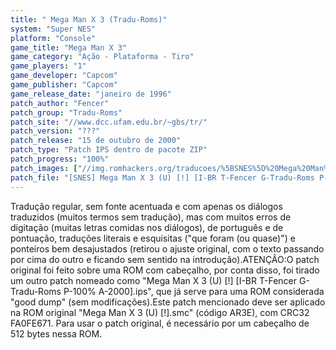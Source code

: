 ```yaml
---
title: " Mega Man X 3 (Tradu-Roms)"
system: "Super NES"
platform: "Console"
game_title: "Mega Man X 3"
game_category: "Ação - Plataforma - Tiro"
game_players: "1"
game_developer: "Capcom"
game_publisher: "Capcom"
game_release_date: "janeiro de 1996"
patch_author: "Fencer"
patch_group: "Tradu-Roms"
patch_site: "//www.dcc.ufam.edu.br/~gbs/tr/"
patch_version: "???"
patch_release: "15 de outubro de 2000"
patch_type: "Patch IPS dentro de pacote ZIP"
patch_progress: "100%"
patch_images: ["//img.romhackers.org/traducoes/%5BSNES%5D%20Mega%20Man%20X%203%20-%201.png","//img.romhackers.org/traducoes/%5BSNES%5D%20Mega%20Man%20X%203%20-%20Tradu-Roms%20-%202.png","//img.romhackers.org/traducoes/%5BSNES%5D%20Mega%20Man%20X%203%20-%20Tradu-Roms%20-%203.png"]
patch_file: "[SNES] Mega Man X 3 (U) [!] [I-BR T-Fencer G-Tradu-Roms P-100% A-2000].zip"
---
```

Tradução regular, sem fonte acentuada e com apenas os diálogos traduzidos (muitos termos sem tradução), mas com muitos erros de digitação (muitas letras comidas nos diálogos), de português e de pontuação, traduções literais e esquisitas ("que foram (ou quase)") e ponteiros bem desajustados (retirou o ajuste original, com o texto passando por cima do outro e ficando sem sentido na introdução).ATENÇÃO:O patch original foi feito sobre uma ROM com cabeçalho, por conta disso, foi tirado um outro patch nomeado como "Mega Man X 3 (U) [!] [I-BR T-Fencer G-Tradu-Roms P-100% A-2000].ips", que já serve para uma ROM considerada "good dump" (sem modificações).Este patch mencionado deve ser aplicado na ROM original "Mega Man X 3 (U) [!].smc" (código AR3E), com CRC32 FA0FE671. Para usar o patch original, é necessário por um cabeçalho de 512 bytes nessa ROM.